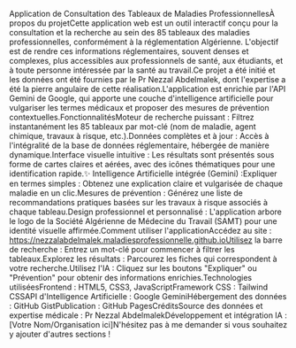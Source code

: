 Application de Consultation des Tableaux de Maladies ProfessionnellesÀ propos du projetCette application web est un outil interactif conçu pour la consultation et la recherche au sein des 85 tableaux des maladies professionnelles, conformément à la réglementation Algérienne. L'objectif est de rendre ces informations réglementaires, souvent denses et complexes, plus accessibles aux professionnels de santé, aux étudiants, et à toute personne intéressée par la santé au travail.Ce projet a été initié et les données ont été fournies par le Pr Nezzal Abdelmalek, dont l'expertise a été la pierre angulaire de cette réalisation.L'application est enrichie par l'API Gemini de Google, qui apporte une couche d'intelligence artificielle pour vulgariser les termes médicaux et proposer des mesures de prévention contextuelles.FonctionnalitésMoteur de recherche puissant : Filtrez instantanément les 85 tableaux par mot-clé (nom de maladie, agent chimique, travaux à risque, etc.).Données complètes et à jour : Accès à l'intégralité de la base de données réglementaire, hébergée de manière dynamique.Interface visuelle intuitive : Les résultats sont présentés sous forme de cartes claires et aérées, avec des icônes thématiques pour une identification rapide.✨ Intelligence Artificielle intégrée (Gemini) :Expliquer en termes simples : Obtenez une explication claire et vulgarisée de chaque maladie en un clic.Mesures de prévention : Générez une liste de recommandations pratiques basées sur les travaux à risque associés à chaque tableau.Design professionnel et personnalisé : L'application arbore le logo de la Société Algérienne de Médecine du Travail (SAMT) pour une identité visuelle affirmée.Comment utiliser l'applicationAccédez au site : https://nezzalabdelmalek.maladiesprofessionnelle.github.ioUtilisez la barre de recherche : Entrez un mot-clé pour commencer à filtrer les tableaux.Explorez les résultats : Parcourez les fiches qui correspondent à votre recherche.Utilisez l'IA : Cliquez sur les boutons "Expliquer" ou "Prévention" pour obtenir des informations enrichies.Technologies utiliséesFrontend : HTML5, CSS3, JavaScriptFramework CSS : Tailwind CSSAPI d'Intelligence Artificielle : Google GeminiHébergement des données : GitHub GistPublication : GitHub PagesCréditsSource des données et expertise médicale : Pr Nezzal AbdelmalekDéveloppement et intégration IA : [Votre Nom/Organisation ici]N'hésitez pas à me demander si vous souhaitez y ajouter d'autres sections !
